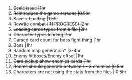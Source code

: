 1. ~~Scale issue                            |1hr~~
2. ~~Reintroduce the game screens           |0.5hr~~
3. ~~Save + Loading                         |1.5hr~~
4. ~~Rewrite combat (IN PROGRESS)           |2hr~~
5. ~~Loading cards types from a file        |2hr~~
6. ~~Character types loading                |1hr~~ 
7. Cursed card count for boss fight thing |1hr
8. Boss                                   |1hr   
9. Random map generation*                 |3-4hr  
10. Enemy hitboxes/Enemy offset           |1hr
11. ~~Card pickup show enemies cards        |1hr~~
12. ~~Rooms should generate between 1 - 3 enemies |0.5hr~~
13. ~~Characters are not using the stats from the files | 0.5hr~~